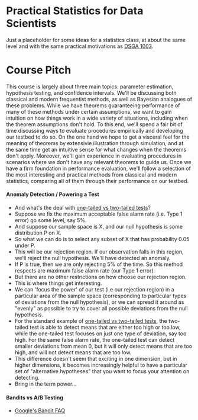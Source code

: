 # Practical Statistics for Data Scientists
Just a placeholder for some ideas for a statistics class, at about the same level and with the same practical motivations as [DSGA 1003](https://github.com/davidrosenberg/mlcourse).

# Course Pitch
This course is largely about three main topics: parameter estimation, hypothesis testing, and confidence intervals.  We'll be discussing both classical and modern frequentist methods, as well as Bayesian analogues of these problems.  While we have theorems guaranteeing performance of many of these methods under certain assumptions, we want to gain intuition on how things work in a wide variety of situations, including when the theorem assumptions don't hold.  To this end, we'll spend a fair bit of time discussing ways to evaluate procedures empirically and developing our testbed to do so.  On the one hand we hope to get a visceral feel for the meaning of theorems by extensivie illustration through simulation, and at the same time get an intuitive sense for what changes when the theorems don't apply.  Moreover, we'll gain experience in evaluating procedures in scenarios where we don't have any relevant theorems to guide us.  Once we have a firm foundation in performance evaluation, we'll follow a selection of the most interesting and practical methods from classical and modern statistics, comparing all of them through their performance on our testbed. 

#### Anomaly Detection / Powering a Test
- And what's the deal with [one-tailed vs two-tailed tests](https://stats.idre.ucla.edu/other/mult-pkg/faq/general/faq-what-are-the-differences-between-one-tailed-and-two-tailed-tests/)?
- Suppose we fix the maximum acceptable false alarm rate (i.e. Type 1 error) go some level, say 5%.
- And suppose our sample space is X, and our null hypothesis is some distribution P on X.
- So what we can do is to select any subset of X that has probability 0.05 under P.
- This will be our rejection region. If our observation falls in this region,
  we'll reject the null hypothesis. We'll have detected an anomaly.
- If P is true, then we are only rejecting 5% of the time.  So this method respects are maximum false alarm rate (our Type 1 error).
- But there are no other restrictions on how choose our rejection region.
- This is where things get interesting.
- We can 'focus the power' of our test (i.e our rejection region) in a particular area of the sample space (corresponding to particular types of deviations from the null hypothesis), or we can spread it around as "evenly" as possible to try to cover all possible deviations from the null hypothesis.
- For the standard example of [one-tailed vs two-tailed tests](https://stats.idre.ucla.edu/other/mult-pkg/faq/general/faq-what-are-the-differences-between-one-tailed-and-two-tailed-tests/), the two-tailed test is able to detect means that are either too high or too low, while the one-tailed test focuses on just one type of deviation, say too high.  For the same false alarm rate, the one-tailed test can detect smaller deviations from mean 0, but it will only detect means that are too high, and will not detect means that are too low.
- This difference doesn't seem that exciting in one dimension, but in higher dimensions, it becomes increasingly helpful to have a particular set of "alternative hypotheses" that you want to focus your attention on detecting.  
- Bring in the term power...

#### Bandits vs A/B Testing
- [Google's Bandit FAQ](https://support.google.com/analytics/answer/2847021?hl=en&ref_topic=2844866)
